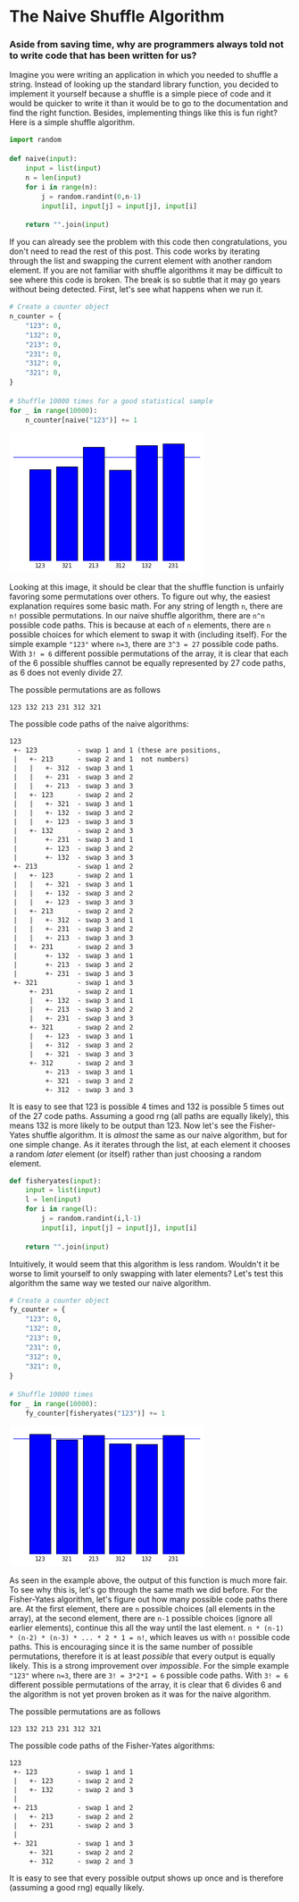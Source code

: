 The Naive Shuffle Algorithm
===========================

### Aside from saving time, why are programmers always told not to write code that has been written for us?

Imagine you were writing an application in which you needed to shuffle a
string. Instead of looking up the standard library function, you decided to
implement it yourself because a shuffle is a simple piece of code and it would
be quicker to write it than it would be to go to the documentation and find the
right function. Besides, implementing things like this is fun right? Here is a
simple shuffle algorithm.

```python
import random

def naive(input):
    input = list(input)
    n = len(input)
    for i in range(n):
        j = random.randint(0,n-1)
        input[i], input[j] = input[j], input[i]

    return "".join(input)
```

If you can already see the problem with this code then congratulations, you
don't need to read the rest of this post.  This code works by iterating through
the list and swapping the current element with another random element. If you
are not familiar with shuffle algorithms it may be difficult to see where this
code is broken. The break is so subtle that it may go years without being
detected. First, let's see what happens when we run it.

```python
# Create a counter object
n_counter = {
    "123": 0,
    "132": 0,
    "213": 0,
    "231": 0,
    "312": 0,
    "321": 0,
}

# Shuffle 10000 times for a good statistical sample
for _ in range(10000):
    n_counter[naive("123")] += 1
```

![png](images/output_3_0.png)

Looking at this image, it should be clear that the shuffle function is unfairly
favoring some permutations over others. To figure out why, the easiest
explanation requires some basic math.  For any string of length `n`, there are
`n!` possible permutations. In our naive shuffle algorithm, there are `n^n`
possible code paths. This is because at each of `n` elements, there are `n`
possible choices for which element to swap it with (including itself).  For the
simple example `"123"` where `n=3`, there are `3^3 = 27` possible code paths.
With `3! = 6` different possible permutations of the array, it is clear that
each of the 6 possible shuffles cannot be equally represented by 27 code paths,
as 6 does not evenly divide 27.

The possible permutations are as follows

    123 132 213 231 312 321

The possible code paths of the naive algorithms:

```
123
 +- 123          - swap 1 and 1 (these are positions,
 |   +- 213      - swap 2 and 1  not numbers)
 |   |   +- 312  - swap 3 and 1
 |   |   +- 231  - swap 3 and 2
 |   |   +- 213  - swap 3 and 3
 |   +- 123      - swap 2 and 2
 |   |   +- 321  - swap 3 and 1
 |   |   +- 132  - swap 3 and 2
 |   |   +- 123  - swap 3 and 3
 |   +- 132      - swap 2 and 3
 |       +- 231  - swap 3 and 1
 |       +- 123  - swap 3 and 2
 |       +- 132  - swap 3 and 3
 +- 213          - swap 1 and 2
 |   +- 123      - swap 2 and 1
 |   |   +- 321  - swap 3 and 1
 |   |   +- 132  - swap 3 and 2
 |   |   +- 123  - swap 3 and 3
 |   +- 213      - swap 2 and 2
 |   |   +- 312  - swap 3 and 1
 |   |   +- 231  - swap 3 and 2
 |   |   +- 213  - swap 3 and 3
 |   +- 231      - swap 2 and 3
 |       +- 132  - swap 3 and 1
 |       +- 213  - swap 3 and 2
 |       +- 231  - swap 3 and 3
 +- 321          - swap 1 and 3
     +- 231      - swap 2 and 1
     |   +- 132  - swap 3 and 1
     |   +- 213  - swap 3 and 2
     |   +- 231  - swap 3 and 3
     +- 321      - swap 2 and 2
     |   +- 123  - swap 3 and 1
     |   +- 312  - swap 3 and 2
     |   +- 321  - swap 3 and 3
     +- 312      - swap 2 and 3
         +- 213  - swap 3 and 1
         +- 321  - swap 3 and 2
         +- 312  - swap 3 and 3
```

It is easy to see that 123 is possible 4 times and 132 is possible 5 times out
of the 27 code paths. Assuming a good rng (all paths are equally likely), this
means 132 is more likely to be output than 123. Now let's see the Fisher-Yates
shuffle algorithm.  It is _almost_ the same as our naive algorithm, but for one
simple change. As it iterates through the list, at each element it chooses a
random _later_ element (or itself) rather than just choosing a random element.

```python
def fisheryates(input):
    input = list(input)
    l = len(input)
    for i in range(l):
        j = random.randint(i,l-1)
        input[i], input[j] = input[j], input[i]

    return "".join(input)
```

Intuitively, it would seem that this algorithm is less random. Wouldn't it be
worse to limit yourself to only swapping with later elements? Let's test this
algorithm the same way we tested our naive algorithm.

```python
# Create a counter object
fy_counter = {
    "123": 0,
    "132": 0,
    "213": 0,
    "231": 0,
    "312": 0,
    "321": 0,
}

# Shuffle 10000 times
for _ in range(10000):
    fy_counter[fisheryates("123")] += 1
```


![png](images/output_7_0.png)


As seen in the example above, the output of this function is much more fair.
To see why this is, let's go through the same math we did before.  For the
Fisher-Yates algorithm, let's figure out how many possible code paths there
are.  At the first element, there are `n` possible choices (all elements in the
array), at the second element, there are `n-1` possible choices (ignore all
earlier elements), continue this all the way until the last element.  `n *
(n-1) * (n-2) * (n-3) * ... * 2 * 1 = n!`, which leaves us with `n!` possible
code paths.  This is encouraging since it is the same number of possible
permutations, therefore it is at least *possible* that every output is equally
likely. This is a strong improvement over *impossible*.  For the simple example
`"123"` where `n=3`, there are `3! = 3*2*1 = 6` possible code paths.  With `3!
= 6` different possible permutations of the array, it is clear that 6 divides 6
and the algorithm is not yet proven broken as it was for the naive algorithm.

The possible permutations are as follows

```
123 132 213 231 312 321
```

The possible code paths of the Fisher-Yates algorithms:

```
123
 +- 123          - swap 1 and 1
 |   +- 123      - swap 2 and 2
 |   +- 132      - swap 2 and 3
 |
 +- 213          - swap 1 and 2
 |   +- 213      - swap 2 and 2
 |   +- 231      - swap 2 and 3
 |
 +- 321          - swap 1 and 3
     +- 321      - swap 2 and 2
     +- 312      - swap 2 and 3
```

It is easy to see that every possible output shows up once and is therefore
(assuming a good rng) equally likely.
